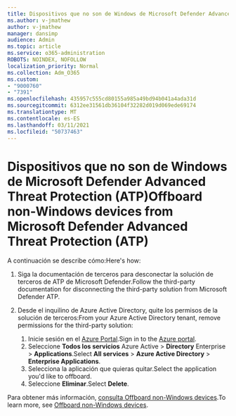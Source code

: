 ```yaml
---
title: Dispositivos que no son de Windows de Microsoft Defender Advanced Threat Protection (ATP)
ms.author: v-jmathew
author: v-jmathew
manager: dansimp
audience: Admin
ms.topic: article
ms.service: o365-administration
ROBOTS: NOINDEX, NOFOLLOW
localization_priority: Normal
ms.collection: Adm_O365
ms.custom:
- "9000760"
- "7391"
ms.openlocfilehash: 435957c555cd80155a985a49bd94b041a4ada31d
ms.sourcegitcommit: 6312ee31561db36104f32282d019d069ede69174
ms.translationtype: MT
ms.contentlocale: es-ES
ms.lasthandoff: 03/11/2021
ms.locfileid: "50737463"
---
```

# <a name="offboard-non-windows-devices-from-microsoft-defender-advanced-threat-protection-atp"></a><span data-ttu-id="61edf-102">Dispositivos que no son de Windows de Microsoft Defender Advanced Threat Protection (ATP)</span><span class="sxs-lookup"><span data-stu-id="61edf-102">Offboard non-Windows devices from Microsoft Defender Advanced Threat Protection (ATP)</span></span>

<span data-ttu-id="61edf-103">A continuación se describe cómo:</span><span class="sxs-lookup"><span data-stu-id="61edf-103">Here's how:</span></span>

1. <span data-ttu-id="61edf-104">Siga la documentación de terceros para desconectar la solución de terceros de ATP de Microsoft Defender.</span><span class="sxs-lookup"><span data-stu-id="61edf-104">Follow the third-party documentation for disconnecting the third-party solution from Microsoft Defender ATP.</span></span>
2. <span data-ttu-id="61edf-105">Desde el inquilino de Azure Active Directory, quite los permisos de la solución de terceros:</span><span class="sxs-lookup"><span data-stu-id="61edf-105">From your Azure Active Directory tenant, remove permissions for the third-party solution:</span></span>

    1. <span data-ttu-id="61edf-106">Inicie sesión en el [Azure Portal](https://go.microsoft.com/fwlink/?linkid=2125612).</span><span class="sxs-lookup"><span data-stu-id="61edf-106">Sign in to the [Azure portal](https://go.microsoft.com/fwlink/?linkid=2125612).</span></span>
    1. <span data-ttu-id="61edf-107">Seleccione **Todos los servicios** Azure Active  >  **Directory** Enterprise  >  **Applications**.</span><span class="sxs-lookup"><span data-stu-id="61edf-107">Select **All services** > **Azure Active Directory** > **Enterprise Applications**.</span></span>
    1. <span data-ttu-id="61edf-108">Selecciona la aplicación que quieras quitar.</span><span class="sxs-lookup"><span data-stu-id="61edf-108">Select the application you'd like to offboard.</span></span>
    1. <span data-ttu-id="61edf-109">Seleccione **Eliminar**.</span><span class="sxs-lookup"><span data-stu-id="61edf-109">Select **Delete**.</span></span>

<span data-ttu-id="61edf-110">Para obtener más información, [consulta Offboard non-Windows devices](https://go.microsoft.com/fwlink/?linkid=2143630).</span><span class="sxs-lookup"><span data-stu-id="61edf-110">To learn more, see [Offboard non-Windows devices](https://go.microsoft.com/fwlink/?linkid=2143630).</span></span>
